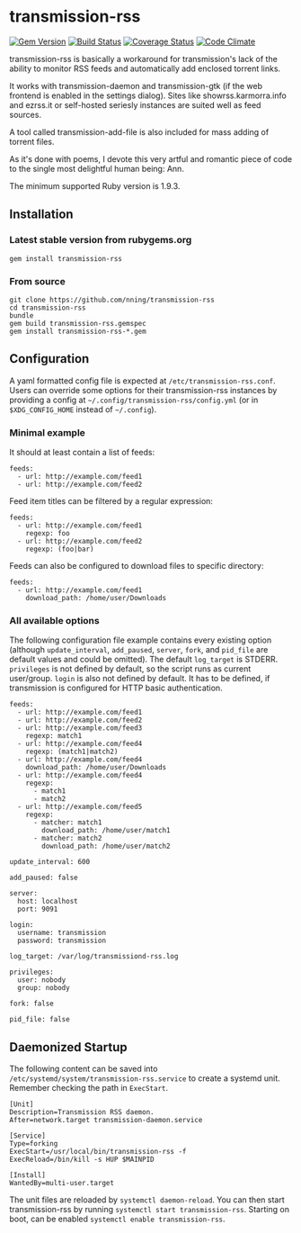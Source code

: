 transmission-rss
================

[![Gem Version](https://img.shields.io/gem/v/transmission-rss.svg)](http://badge.fury.io/rb/transmission-rss)
[![Build Status](https://img.shields.io/travis/nning/transmission-rss/master.svg)](https://travis-ci.org/nning/transmission-rss)
[![Coverage Status](https://img.shields.io/coveralls/nning/transmission-rss/master.svg)](https://coveralls.io/r/nning/transmission-rss)
[![Code Climate](https://img.shields.io/codeclimate/github/nning/transmission-rss.svg)](https://codeclimate.com/github/nning/transmission-rss)

transmission-rss is basically a workaround for transmission's lack of the
ability to monitor RSS feeds and automatically add enclosed torrent links.

It works with transmission-daemon and transmission-gtk (if the web frontend
is enabled in the settings dialog). Sites like showrss.karmorra.info and
ezrss.it or self-hosted seriesly instances are suited well as feed sources.

A tool called transmission-add-file is also included for mass adding of
torrent files.

As it's done with poems, I devote this very artful and romantic piece of
code to the single most delightful human being: Ann.

The minimum supported Ruby version is 1.9.3.

Installation
------------

### Latest stable version from rubygems.org

    gem install transmission-rss

### From source

    git clone https://github.com/nning/transmission-rss
    cd transmission-rss
	bundle
    gem build transmission-rss.gemspec
    gem install transmission-rss-*.gem

Configuration
-------------

A yaml formatted config file is expected at `/etc/transmission-rss.conf`. Users
can override some options for their transmission-rss instances by providing a
config at `~/.config/transmission-rss/config.yml` (or in `$XDG_CONFIG_HOME`
instead of `~/.config`).

### Minimal example

It should at least contain a list of feeds:

    feeds:
      - url: http://example.com/feed1
      - url: http://example.com/feed2

Feed item titles can be filtered by a regular expression:

    feeds:
      - url: http://example.com/feed1
        regexp: foo
      - url: http://example.com/feed2
        regexp: (foo|bar)

Feeds can also be configured to download files to specific directory:

    feeds:
      - url: http://example.com/feed1
        download_path: /home/user/Downloads

### All available options

The following configuration file example contains every existing option
(although `update_interval`, `add_paused`, `server`, `fork`, and `pid_file` are
default values and could be omitted). The default `log_target` is STDERR.
`privileges` is not defined by default, so the script runs as current
user/group. `login` is also not defined by default. It has to be defined, if
transmission is configured for HTTP basic authentication.

    feeds:
      - url: http://example.com/feed1
      - url: http://example.com/feed2
      - url: http://example.com/feed3
        regexp: match1
      - url: http://example.com/feed4
        regexp: (match1|match2)
      - url: http://example.com/feed4
        download_path: /home/user/Downloads
      - url: http://example.com/feed4
        regexp:
          - match1
          - match2
      - url: http://example.com/feed5
        regexp:
          - matcher: match1
		  	download_path: /home/user/match1
          - matcher: match2
		  	download_path: /home/user/match2

    update_interval: 600

    add_paused: false

    server:
      host: localhost
      port: 9091

	login:
	  username: transmission
	  password: transmission

    log_target: /var/log/transmissiond-rss.log

    privileges:
      user: nobody
      group: nobody

    fork: false

    pid_file: false

Daemonized Startup
------------------

The following content can be saved into
`/etc/systemd/system/transmission-rss.service` to create a systemd unit.
Remember checking the path in `ExecStart`.

    [Unit]
    Description=Transmission RSS daemon.
    After=network.target transmission-daemon.service

    [Service]
    Type=forking
    ExecStart=/usr/local/bin/transmission-rss -f
    ExecReload=/bin/kill -s HUP $MAINPID

    [Install]
    WantedBy=multi-user.target

The unit files are reloaded by `systemctl daemon-reload`. You can then start
transmission-rss by running `systemctl start transmission-rss`. Starting on
boot, can be enabled `systemctl enable transmission-rss`.
